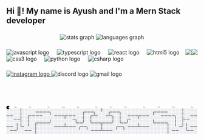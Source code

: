<h2 align="left">Hi 👋! My name is  Ayush and I'm a Mern Stack developer</h2>

###

<div align="center">
  <img src="https://github-readme-stats.vercel.app/api?username=Leo10401&hide_title=false&hide_rank=false&show_icons=true&include_all_commits=true&count_private=true&disable_animations=false&theme=dracula&locale=en&hide_border=false" height="150" alt="stats graph"  />
   <img src="https://github-readme-stats.vercel.app/api/top-langs?username=Leo10401&locale=en&hide_title=false&layout=compact&card_width=320&langs_count=5&theme=dracula&hide_border=false" height="150" alt="languages graph"  />
</div>

###

<img align="right" height="150" src="https://media1.giphy.com/media/v1.Y2lkPTc5MGI3NjExNndxYmpuZ3gxaHZhMmJ6dGhlb28zOWgwemtzM3dhaXl6YWd6ODltNSZlcD12MV9pbnRlcm5hbF9naWZfYnlfaWQmY3Q9cw/O1TsPtXYdv7y4UYeUX/giphy.gif"  />
<img align="right" height="150" src="https://media3.giphy.com/media/v1.Y2lkPTc5MGI3NjExanJvY2V3cjBjZ3JtYnAzYjEyYjRwd2RzOWM3bWhwazZsNHQycG5uMiZlcD12MV9pbnRlcm5hbF9naWZfYnlfaWQmY3Q9dHM/9aq2MxFOPJwl8eXtgN/giphy.gif"  />

###

<div align="left">
  <img src="https://cdn.jsdelivr.net/gh/devicons/devicon/icons/javascript/javascript-original.svg" height="30" alt="javascript logo"  />
  <img width="12" />
  <img src="https://cdn.jsdelivr.net/gh/devicons/devicon/icons/typescript/typescript-original.svg" height="30" alt="typescript logo"  />
  <img width="12" />
  <img src="https://cdn.jsdelivr.net/gh/devicons/devicon/icons/react/react-original.svg" height="30" alt="react logo"  />
  <img width="12" />
  <img src="https://cdn.jsdelivr.net/gh/devicons/devicon/icons/html5/html5-original.svg" height="30" alt="html5 logo"  />
  <img width="12" />
  <img src="https://cdn.jsdelivr.net/gh/devicons/devicon/icons/css3/css3-original.svg" height="30" alt="css3 logo"  />
  <img width="12" />
  <img src="https://cdn.jsdelivr.net/gh/devicons/devicon/icons/python/python-original.svg" height="30" alt="python logo"  />
  <img width="12" />
  <img src="https://cdn.jsdelivr.net/gh/devicons/devicon/icons/csharp/csharp-original.svg" height="30" alt="csharp logo"  />
</div>

###

<div align="left">
  <a href="https://www.instagram.com/ayush_lo__ol/" target="_blank">
    <img src="https://img.shields.io/static/v1?message=Instagram&logo=instagram&label=&color=E4405F&logoColor=white&labelColor=&style=for-the-badge" height="35" alt="instagram logo"  />
  </a>
  <img src="https://img.shields.io/static/v1?message=Discord&logo=discord&label=&color=7289DA&logoColor=white&labelColor=&style=for-the-badge" height="35" alt="discord logo"  />
  <img src="https://img.shields.io/static/v1?message=Gmail&logo=gmail&label=&color=D14836&logoColor=white&labelColor=&style=for-the-badge" height="35" alt="gmail logo"  />
</div>

###


<br clear="both">

<picture>
  <source media="(prefers-color-scheme: dark)" srcset="https://raw.githubusercontent.com/Leo10401/Leo10401/output/pacman-contribution-graph-dark.svg">
  <source media="(prefers-color-scheme: light)" srcset="https://raw.githubusercontent.com/Leo10401/Leo10401/output/pacman-contribution-graph.svg">
  <img alt="pacman contribution graph" src="https://raw.githubusercontent.com/Leo10401/Leo10401/output/pacman-contribution-graph.svg">
</picture>


###

###
